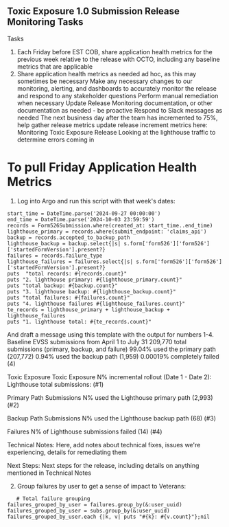 ## Toxic Exposure 1.0 Submission Release Monitoring Tasks

Tasks

1. Each Friday before EST COB, share application health metrics for the previous week relative to the release with OCTO, including any baseline metrics that are applicable
2. Share application health metrics as needed ad hoc, as this may sometimes be necessary
Make any necessary changes to our monitoring, alerting, and dashboards to accurately monitor the release and respond to any stakeholder questions
Perform manual remediation when necessary
Update Release Monitoring documentation, or other documentation as needed - be proactive
Respond to Slack messages as needed
The next business day after the team has incremented to 75%, help gather release metrics
update release increment metrics here: Monitoring Toxic Exposure Release
Looking at the lighthouse traffic to determine errors coming in


# To pull Friday Application Health Metrics
1. Log into Argo and run this script with that week's dates:
```
start_time = DateTime.parse('2024-09-27 00:00:00')
end_time = DateTime.parse('2024-10-03 23:59:59')
records = Form526Submission.where(created_at: start_time..end_time)
lighthouse_primary = records.where(submit_endpoint: 'claims_api')
backup = records.accepted_to_backup_path
lighthouse_backup = backup.select{|s| s.form['form526']['form526']['startedFormVersion'].present?}
failures = records.failure_type
lighthouse_failures = failures.select{|s| s.form['form526']['form526']['startedFormVersion'].present?}
puts  "total records: #{records.count}"
puts "2. lighthouse primary: #{lighthouse_primary.count}"
puts "total backup: #{backup.count}"
puts "3. lighthouse backup: #{lighthouse_backup.count}"
puts "total failures: #{failures.count}"
puts "4. lighthouse failures #{lighthouse_failures.count}"
te_records = lighthouse_primary + lighthouse_backup + lighthouse_failures
puts "1. lighthouse total: #{te_records.count}"
```
And draft a message using this template with the output for numbers 1-4. 
Baseline
EVSS submissions from April 1 to July 31
209,770 total submissions (primary, backup, and failure)
99.04% used the primary path (207,772)
0.94% used the backup path (1,959)
0.00019% completely failed (4)

Toxic Exposure
Toxic Exposure N% incremental rollout (Date 1 - Date 2):
Lighthouse total submissions: (#1)

Primary Path Submissions
N% used the Lighthouse primary path (2,993) (#2)

Backup Path Submissions
N% used the Lighthouse backup path (68) (#3)

Failures
N% of Lighthouse submissions failed (14) (#4)

Technical Notes:
Here, add notes about technical fixes, issues we're experiencing, details for remediating them

Next Steps:
Next steps for the release, including details on anything mentioned in Technical Notes

2. Group failures by user to get a sense of impact to Veterans:
```
   # Total failure grouping
failures_grouped_by_user = failures.group_by(&:user_uuid)
failures_grouped_by_user = subs.group_by(&:user_uuid)
failures_grouped_by_user.each {|k, v| puts "#{k}: #{v.count}"};nil
```
